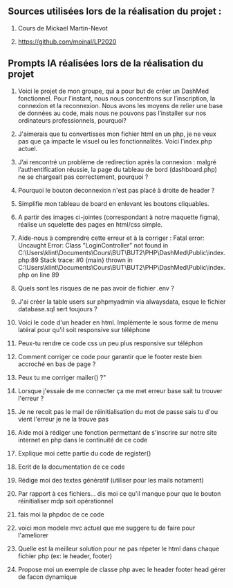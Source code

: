 ## Sources utilisées lors de la réalisation du projet :

1) Cours de Mickael Martin-Nevot

2) https://github.com/moinal/LP2020

## Prompts IA réalisées lors de la réalisation du projet 

1) Voici le projet de mon groupe, qui a pour but de créer un DashMed fonctionnel. Pour l’instant, nous nous concentrons sur l’inscription, la connexion et la reconnexion. Nous avons les moyens de relier une base de données au code, mais nous ne pouvons pas l’installer sur nos ordinateurs professionnels, pourquoi?

2) J'aimerais que tu convertisses mon fichier html en un php, je ne veux pas que ça impacte le visuel ou les fonctionnalités. Voici l’index.php actuel.

3) J’ai rencontré un problème de redirection après la connexion : malgré l’authentification réussie, la page du tableau de bord (dashboard.php) ne se chargeait pas correctement, pourquoi ?

4) Pourquoi le bouton deconnexion n'est pas placé à droite de header ?

5) Simplifie mon tableau de board en enlevant les boutons cliquables.

6) A partir des images ci-jointes (correspondant à notre maquette figma), réalise un squelette des pages en html/css simple. 

7) Aide-nous à comprendre cette erreur et à la corriger : Fatal error: Uncaught Error: Class "LoginController" not found in C:\Users\klint\Documents\Cours\BUT\BUT2\PHP\DashMed\Public\index.php:89 Stack trace: #0 {main} thrown in C:\Users\klint\Documents\Cours\BUT\BUT2\PHP\DashMed\Public\index.php on line 89

8) Quels sont les risques de ne pas avoir de fichier .env ?
    
9) J'ai créer la table users sur phpmyadmin via alwaysdata, esque le fichier database.sql sert toujours ?

10) Voici le code d'un header en html. Implémente le sous forme de menu latéral pour qu'il soit responsive sur téléphone

11) Peux-tu rendre ce code css un peu plus responsive sur téléphon

12) Comment corriger ce code pour garantir que le footer reste bien accroché en bas de page ? 

13) Peux tu me corriger mailer() ?"
   
14) Lorsque j'essaie de me connecter ça me met erreur base sait tu trouver l'erreur ?

15) Je ne recoit pas le mail de réinitialisation du mot de passe sais tu d'ou vient l'erreur je ne la trouve pas

16) Aide moi à rédiger une fonction permettant de s'inscrire sur notre site internet en php dans le continuité de ce code

17) Explique moi cette partie du code de register()

18) Ecrit de la documentation de ce code

19) Rédige moi des textes génératif (utiliser pour les mails notament)

20) Par rapport à ces fichiers... dis moi ce qu'il manque pour que le bouton réinitialiser mdp soit opérationnel

21) fais moi la phpdoc de ce code

22) voici mon modele mvc actuel que me suggere tu de faire pour l'ameliorer

23) Quelle est la meilleur solution pour ne pas répeter le html dans chaque fichier php (ex: le header, footer)

24) Propose moi un exemple de classe php avec le header footer head gérer de facon dynamique
